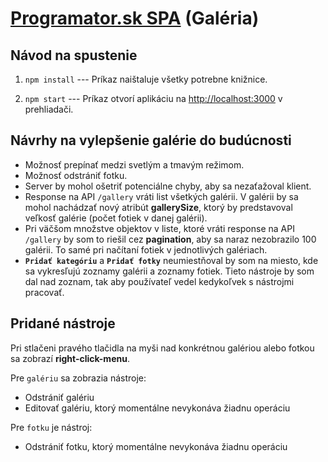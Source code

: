 # [Programator.sk SPA](https://www.programator.sk/pridaj-sa.php?fbclid=IwAR1kI_kaAqyN_7hY76_UjVMNeefidCE7du7mjJisb1tX9rgc5FSXc29E_Fo) (Galéria)

## Návod na spustenie

1.  `npm install`
    --- Príkaz naištaluje všetky potrebne knižnice.

2.  `npm start`
    --- Príkaz otvorí aplikáciu na [http://localhost:3000](http://localhost:3000) v prehliadači.

## Návrhy na vylepšenie galérie do budúcnosti

-   Možnosť prepínať medzi svetlým a tmavým režimom.
-   Možnosť odstrániť fotku.
-   Server by mohol ošetriť potenciálne chyby, aby sa nezaťažoval klient.
-   Response na API `/gallery` vráti list všetkých galérii. V galérii by sa mohol nachádzať nový atribút **gallerySize**, ktorý by predstavoval veľkosť galérie (počet fotiek v danej galérii).
-   Pri väčšom množstve objektov v liste, ktoré vráti response na API `/gallery` by som to riešil cez **pagination**, aby sa naraz nezobrazilo 100 galérii. To samé pri načítaní fotiek v jednotlivých galériach.
-   **`Pridať kategóriu`** a **`Pridať fotky`** neumiestňoval by som na miesto, kde sa vykresľujú zoznamy galérii a zoznamy fotiek. Tieto nástroje by som dal nad zoznam, tak aby používateľ vedel kedykoľvek s nástrojmi pracovať.

## Pridané nástroje

Pri stlačeni pravého tlačidla na myši nad konkrétnou galériou alebo fotkou sa zobrazí **right-click-menu**.

Pre `galériu` sa zobrazia nástroje:

-   Odstrániť galériu
-   Editovať galériu, ktorý momentálne nevykonáva žiadnu operáciu

Pre `fotku` je nástroj:

-   Odstrániť fotku, ktorý momentálne nevykonáva žiadnu operáciu
